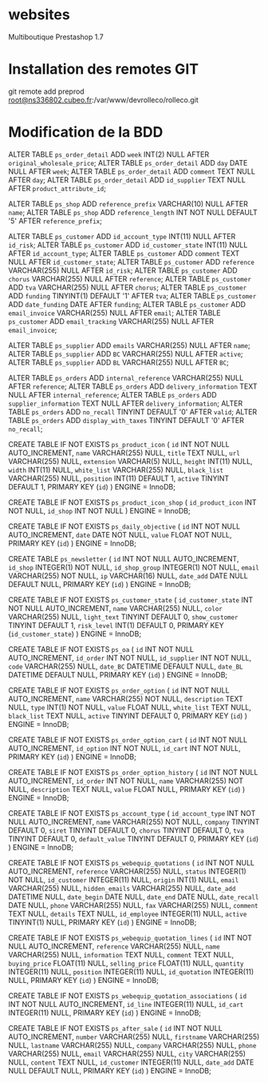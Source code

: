 # websites
Multiboutique Prestashop 1.7

# Installation des remotes GIT
git remote add preprod root@ns336802.cubeo.fr:/var/www/devrolleco/rolleco.git

# Modification de la BDD 
ALTER TABLE `ps_order_detail` ADD `week` INT(2) NULL AFTER `original_wholesale_price`;
ALTER TABLE `ps_order_detail` ADD `day` DATE NULL AFTER `week`;
ALTER TABLE `ps_order_detail` ADD `comment` TEXT NULL AFTER `day`;
ALTER TABLE `ps_order_detail` ADD `id_supplier` TEXT NULL AFTER `product_attribute_id`;

ALTER TABLE `ps_shop` ADD `reference_prefix` VARCHAR(10) NULL AFTER `name`;
ALTER TABLE `ps_shop` ADD `reference_length` INT NOT NULL DEFAULT '5' AFTER `reference_prefix`;

ALTER TABLE `ps_customer` ADD `id_account_type` INT(11) NULL AFTER `id_risk`;
ALTER TABLE `ps_customer` ADD `id_customer_state` INT(11) NULL AFTER `id_account_type`;
ALTER TABLE `ps_customer` ADD `comment` TEXT NULL AFTER `id_customer_state`;
ALTER TABLE `ps_customer` ADD `reference` VARCHAR(255) NULL AFTER `id_risk`;
ALTER TABLE `ps_customer` ADD `chorus` VARCHAR(255) NULL AFTER `reference`;
ALTER TABLE `ps_customer` ADD `tva` VARCHAR(255) NULL AFTER `chorus`;
ALTER TABLE `ps_customer` ADD `funding` TINYINT(1) DEFAULT '1' AFTER `tva`;
ALTER TABLE `ps_customer` ADD `date_funding` DATE AFTER `funding`;
ALTER TABLE `ps_customer` ADD `email_invoice` VARCHAR(255) NULL AFTER `email`;
ALTER TABLE `ps_customer` ADD `email_tracking` VARCHAR(255) NULL AFTER `email_invoice`;

ALTER TABLE `ps_supplier` ADD `emails` VARCHAR(255) NULL AFTER `name`;
ALTER TABLE `ps_supplier` ADD `BC` VARCHAR(255) NULL AFTER `active`;
ALTER TABLE `ps_supplier` ADD `BL` VARCHAR(255) NULL AFTER `BC`;

ALTER TABLE `ps_orders` ADD `internal_reference` VARCHAR(255) NULL AFTER `reference`;
ALTER TABLE `ps_orders` ADD `delivery_information` TEXT NULL AFTER `internal_reference`;
ALTER TABLE `ps_orders` ADD `supplier_information` TEXT NULL AFTER `delivery_information`;
ALTER TABLE `ps_orders` ADD `no_recall` TINYINT DEFAULT '0' AFTER `valid`;
ALTER TABLE `ps_orders` ADD `display_with_taxes` TINYINT DEFAULT '0' AFTER `no_recall`;

CREATE TABLE IF NOT EXISTS `ps_product_icon` (
    `id` INT NOT NULL AUTO_INCREMENT,
    `name` VARCHAR(255) NULL, 
    `title` TEXT NULL, 
    `url` VARCHAR(255) NULL, 
    `extension` VARCHAR(5) NULL, 
    `height` INT(11) NULL, 
    `width` INT(11) NULL, 
    `white_list` VARCHAR(255) NULL, 
    `black_list` VARCHAR(255) NULL, 
    `position` INT(11) DEFAULT 1, 
    `active` TINYINT DEFAULT 1,
    PRIMARY KEY (`id`)
) ENGINE = InnoDB;

CREATE TABLE IF NOT EXISTS `ps_product_icon_shop` (
    `id_product_icon` INT NOT NULL,
    `id_shop` INT NOT NULL
) ENGINE = InnoDB;

CREATE TABLE IF NOT EXISTS `ps_daily_objective` (
    `id` INT NOT NULL AUTO_INCREMENT, 
    `date` DATE NOT NULL, 
    `value` FLOAT NOT NULL, 
    PRIMARY KEY (`id`)
) ENGINE = InnoDB;

CREATE TABLE `ps_newsletter` (
    `id` INT NOT NULL AUTO_INCREMENT, 
    `id_shop` INTEGER(1) NOT NULL, 
    `id_shop_group` INTEGER(1) NOT NULL, 
    `email` VARCHAR(255) NOT NULL, 
    `ip` VARCHAR(16) NULL, 
    `date_add` DATE NULL DEFAULT NULL, 
    PRIMARY KEY (`id`)
) ENGINE = InnoDB;

CREATE TABLE IF NOT EXISTS `ps_customer_state` (
    `id_customer_state` INT NOT NULL AUTO_INCREMENT, 
    `name` VARCHAR(255) NULL, 
    `color` VARCHAR(255) NULL, 
    `light_text` TINYINT DEFAULT 0, 
    `show_customer` TINYINT DEFAULT 1,
    `risk_level` INT(1) DEFAULT 0, 
    PRIMARY KEY (`id_customer_state`)
) ENGINE = InnoDB;

CREATE TABLE IF NOT EXISTS `ps_oa` (
    `id` INT NOT NULL AUTO_INCREMENT, 
    `id_order` INT NOT NULL, 
    `id_supplier` INT NOT NULL, 
    `code` VARCHAR(255) NULL, 
    `date_BC` DATETIME DEFAULT NULL, 
    `date_BL` DATETIME DEFAULT NULL, 
    PRIMARY KEY (`id`)
) ENGINE = InnoDB;

CREATE TABLE IF NOT EXISTS `ps_order_option` (
    `id` INT NOT NULL AUTO_INCREMENT, 
    `name` VARCHAR(255) NOT NULL, 
    `description` TEXT NULL,
    `type` INT(1) NOT NULL, 
    `value` FLOAT NULL, 
    `white_list` TEXT NULL,
    `black_list` TEXT NULL,
    `active` TINYINT DEFAULT 0, 
    PRIMARY KEY (`id`)
) ENGINE = InnoDB;

CREATE TABLE IF NOT EXISTS `ps_order_option_cart` (
    `id` INT NOT NULL AUTO_INCREMENT, 
    `id_option` INT NOT NULL, 
    `id_cart` INT NOT NULL, 
    PRIMARY KEY (`id`)
) ENGINE = InnoDB;

CREATE TABLE IF NOT EXISTS `ps_order_option_history` (
    `id` INT NOT NULL AUTO_INCREMENT, 
    `id_order` INT NOT NULL, 
    `name` VARCHAR(255) NOT NULL, 
    `description` TEXT NULL,
    `value` FLOAT NULL, 
    PRIMARY KEY (`id`)
) ENGINE = InnoDB;

CREATE TABLE IF NOT EXISTS `ps_account_type` (
    `id_account_type` INT NOT NULL AUTO_INCREMENT, 
    `name` VARCHAR(255) NOT NULL, 
    `company` TINYINT DEFAULT 0,
    `siret` TINYINT DEFAULT 0,
    `chorus` TINYINT DEFAULT 0,
    `tva` TINYINT DEFAULT 0, 
    `default_value` TINYINT DEFAULT 0, 
    PRIMARY KEY (`id`)
) ENGINE = InnoDB;

CREATE TABLE IF NOT EXISTS `ps_webequip_quotations` (
    `id` INT NOT NULL AUTO_INCREMENT, 
    `reference` VARCHAR(255) NULL, 
    `status` INTEGER(1) NOT NULL, 
    `id_customer` INTEGER(11) NULL, 
    `origin` INT(1) NULL, 
    `email` VARCHAR(255) NULL, 
    `hidden_emails` VARCHAR(255) NULL,
    `date_add` DATETIME NULL,
    `date_begin` DATE NULL,
    `date_end` DATE NULL,
    `date_recall` DATE NULL,
    `phone` VARCHAR(255) NULL, 
    `fax` VARCHAR(255) NULL, 
    `comment` TEXT NULL, 
    `details` TEXT NULL, 
    `id_employee` INTEGER(11) NULL,
    `active` TINYINT(1) NULL,
    PRIMARY KEY (`id`)
) ENGINE = InnoDB;

CREATE TABLE IF NOT EXISTS `ps_webequip_quotation_lines` (
    `id` INT NOT NULL AUTO_INCREMENT, 
    `reference` VARCHAR(255) NULL, 
    `name` VARCHAR(255) NULL, 
    `information` TEXT NULL, 
    `comment` TEXT NULL, 
    `buying_price` FLOAT(11) NULL, 
    `selling_price` FLOAT(11) NULL, 
    `quantity` INTEGER(11) NULL,
    `position` INTEGER(11) NULL,
    `id_quotation` INTEGER(11) NULL,
    PRIMARY KEY (`id`)
) ENGINE = InnoDB;

CREATE TABLE IF NOT EXISTS `ps_webequip_quotation_associations` (
    `id` INT NOT NULL AUTO_INCREMENT, 
    `id_line` INTEGER(11) NULL,
    `id_cart` INTEGER(11) NULL,
    PRIMARY KEY (`id`)
) ENGINE = InnoDB;

CREATE TABLE IF NOT EXISTS `ps_after_sale` (
    `id` INT NOT NULL AUTO_INCREMENT, 
    `number` VARCHAR(255) NULL,
    `firstname` VARCHAR(255) NULL, 
    `lastname` VARCHAR(255) NULL, 
    `company` VARCHAR(255) NULL, 
    `phone` VARCHAR(255) NULL, 
    `email` VARCHAR(255) NULL, 
    `city` VARCHAR(255) NULL, 
    `content` TEXT NULL, 
    `id_customer` INTEGER(11) NULL, 
    `date_add` DATE NULL DEFAULT NULL, 
    PRIMARY KEY (`id`)
) ENGINE = InnoDB;